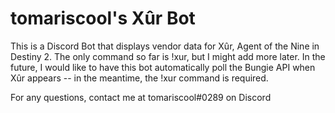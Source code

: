 # tomariscool's Xûr Bot

This is a Discord Bot that displays vendor data for Xûr, Agent of the Nine in Destiny 2.
The only command so far is !xur, but I might add more later.
In the future, I would like to have this bot automatically poll the Bungie API when Xûr appears -- in the meantime, the !xur command is required.

For any questions, contact me at tomariscool#0289 on Discord
